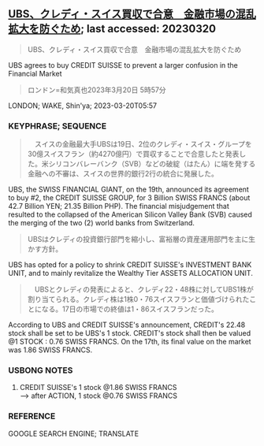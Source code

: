 ## [UBS、クレディ・スイス買収で合意　金融市場の混乱拡大を防ぐため](https://www.asahi.com/articles/ASR3N1VK1R3NULFA001.html?iref=comtop_7_04); last accessed: 20230320

> UBS、クレディ・スイス買収で合意　金融市場の混乱拡大を防ぐため

UBS agrees to buy CREDIT SUISSE to prevent a larger confusion in the Financial Market

> ロンドン=和気真也2023年3月20日 5時57分

LONDON; WAKE, Shin'ya; 2023-03-20T05:57

### KEYPHRASE; SEQUENCE

>　スイスの金融最大手UBSは19日、2位のクレディ・スイス・グループを30億スイスフラン（約4270億円）で買収することで合意したと発表した。米シリコンバレーバンク（SVB）などの破綻（はたん）に端を発する金融への不審は、スイスの世界的銀行2行の統合に発展した。

UBS, the SWISS FINANCIAL GIANT, on the 19th, announced its agreement to buy #2, the CREDIT SUISSE GROUP, for 3 Billion SWISS FRANCS (about 42.7 Billion YEN; 21.35 Billion PHP). The financial misjudgement that resulted to the collapsed of the American Silicon Valley Bank (SVB) caused the merging of the two (2) world banks from Switzerland.

> UBSはクレディの投資銀行部門を縮小し、富裕層の資産運用部門を主に生かす方針。

UBS has opted for a policy to shrink CREDIT SUISSE's INVESTMENT BANK UNIT, and to mainly revitalize the Wealthy Tier ASSETS ALLOCATION UNIT.

>　UBSとクレディの発表によると、クレディ22・48株に対してUBS1株が割り当てられる。クレディ株は1株0・76スイスフランと価値づけられたことになる。17日の市場での終値は1・86スイスフランだった。

According to UBS and CREDIT SUISSE's announcement, CREDIT's 22.48 stock shall be set to be UBS's 1 stock. CREDIT's stock shall then be valued @1 STOCK : 0.76 SWISS FRANCS. On the 17th, its final value on the market was 1.86 SWISS FRANCS.

### USBONG NOTES

1) CREDIT SUISSE's 1 stock @1.86 SWISS FRANCS<br/>
--> after ACTION, 1 stock @0.76 SWISS FRANCS

### REFERENCE

GOOGLE SEARCH ENGINE; TRANSLATE
